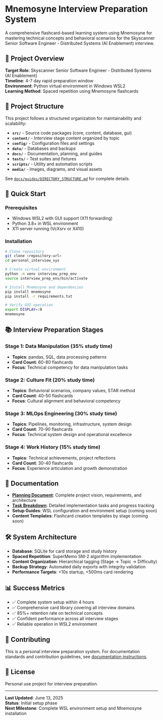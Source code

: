 # Mnemosyne Interview Preparation System

A comprehensive flashcard-based learning system using Mnemosyne for mastering technical concepts and behavioral scenarios for the Skyscanner Senior Software Engineer - Distributed Systems (AI Enablement) interview.

## 🎯 Project Overview

**Target Role**: Skyscanner Senior Software Engineer - Distributed Systems (AI Enablement)  
**Timeline**: 4-7 day rapid preparation window  
**Environment**: Python virtual environment in Windows WSL2  
**Learning Method**: Spaced repetition using Mnemosyne flashcards

## 📁 Project Structure

This project follows a structured organization for maintainability and scalability:

- **`src/`** - Source code packages (core, content, database, gui)
- **`content/`** - Interview stage content organized by topic
- **`config/`** - Configuration files and settings
- **`data/`** - Databases and backups
- **`docs/`** - Documentation, planning, and guides
- **`tests/`** - Test suites and fixtures
- **`scripts/`** - Utility and automation scripts
- **`media/`** - Images, diagrams, and visual assets

See [`docs/guides/DIRECTORY_STRUCTURE.md`](docs/guides/DIRECTORY_STRUCTURE.md) for complete details.

## 🚀 Quick Start

### Prerequisites
- Windows WSL2 with GUI support (X11 forwarding)
- Python 3.8+ in WSL environment
- X11 server running (VcXsrv or X410)

### Installation
```bash
# Clone repository
git clone <repository-url>
cd personal_interview_sys

# Create virtual environment
python -m venv interview_prep_env
source interview_prep_env/bin/activate

# Install Mnemosyne and dependencies
pip install mnemosyne
pip install -r requirements.txt

# Verify GUI operation
export DISPLAY=:0
mnemosyne
```

## 📚 Interview Preparation Stages

### Stage 1: Data Manipulation (35% study time)
- **Topics**: pandas, SQL, data processing patterns
- **Card Count**: 60-80 flashcards
- **Focus**: Technical competency for data manipulation tasks

### Stage 2: Culture Fit (20% study time)
- **Topics**: Behavioral scenarios, company values, STAR method
- **Card Count**: 40-50 flashcards
- **Focus**: Cultural alignment and behavioral competency

### Stage 3: MLOps Engineering (30% study time)
- **Topics**: Pipelines, monitoring, infrastructure, system design
- **Card Count**: 70-90 flashcards
- **Focus**: Technical system design and operational excellence

### Stage 4: Work History (15% study time)
- **Topics**: Technical achievements, project reflections
- **Card Count**: 30-40 flashcards
- **Focus**: Experience articulation and growth demonstration

## 📖 Documentation

- **[Planning Document](docs/PLANNING.md)**: Complete project vision, requirements, and architecture
- **[Task Breakdown](docs/TASKS.md)**: Detailed implementation tasks and progress tracking
- **Setup Guides**: WSL configuration and environment setup (coming soon)
- **Content Templates**: Flashcard creation templates by stage (coming soon)

## 🛠️ System Architecture

- **Database**: SQLite for card storage and study history
- **Spaced Repetition**: SuperMemo SM-2 algorithm implementation
- **Content Organization**: Hierarchical tagging (Stage → Topic → Difficulty)
- **Backup Strategy**: Automated daily exports with integrity validation
- **Performance Targets**: <10s startup, <500ms card rendering

## 📊 Success Metrics

- ✅ Complete system setup within 4 hours
- ✅ Comprehensive card library covering all interview domains
- ✅ 85%+ retention rate on technical concepts
- ✅ Confident performance across all interview stages
- ✅ Reliable operation in WSL2 environment

## 🤝 Contributing

This is a personal interview preparation system. For documentation standards and contribution guidelines, see [documentation instructions](.github/instructions/documentation.instructions.md).

## 📄 License

Personal use project for interview preparation.

---

**Last Updated**: June 13, 2025  
**Status**: Initial setup phase  
**Next Milestone**: Complete WSL environment setup and Mnemosyne installation
